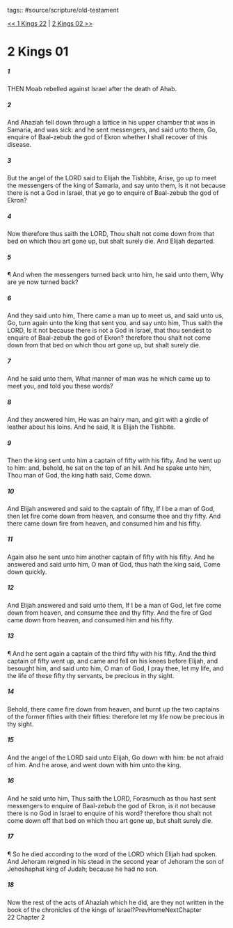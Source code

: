 tags:: #source/scripture/old-testament

[<< 1 Kings 22](old-testament/11_1_Kings/1_Kings_22.md) | [2 Kings 02 >>](old-testament/12_2_Kings/2_Kings_02.md)

# 2 Kings 01

##### 1

THEN Moab rebelled against Israel after the death of Ahab.

##### 2

And Ahaziah fell down through a lattice in his upper chamber that was in Samaria, and was sick: and he sent messengers, and said unto them, Go, enquire of Baal-zebub the god of Ekron whether I shall recover of this disease.

##### 3

But the angel of the LORD said to Elijah the Tishbite, Arise, go up to meet the messengers of the king of Samaria, and say unto them, Is it not because there is not a God in Israel, that ye go to enquire of Baal-zebub the god of Ekron?

##### 4

Now therefore thus saith the LORD, Thou shalt not come down from that bed on which thou art gone up, but shalt surely die. And Elijah departed.

##### 5

¶ And when the messengers turned back unto him, he said unto them, Why are ye now turned back?

##### 6

And they said unto him, There came a man up to meet us, and said unto us, Go, turn again unto the king that sent you, and say unto him, Thus saith the LORD, Is it not because there is not a God in Israel, that thou sendest to enquire of Baal-zebub the god of Ekron? therefore thou shalt not come down from that bed on which thou art gone up, but shalt surely die.

##### 7

And he said unto them, What manner of man was he which came up to meet you, and told you these words?

##### 8

And they answered him, He was an hairy man, and girt with a girdle of leather about his loins. And he said, It is Elijah the Tishbite.

##### 9

Then the king sent unto him a captain of fifty with his fifty. And he went up to him: and, behold, he sat on the top of an hill. And he spake unto him, Thou man of God, the king hath said, Come down.

##### 10

And Elijah answered and said to the captain of fifty, If I be a man of God, then let fire come down from heaven, and consume thee and thy fifty. And there came down fire from heaven, and consumed him and his fifty.

##### 11

Again also he sent unto him another captain of fifty with his fifty. And he answered and said unto him, O man of God, thus hath the king said, Come down quickly.

##### 12

And Elijah answered and said unto them, If I be a man of God, let fire come down from heaven, and consume thee and thy fifty. And the fire of God came down from heaven, and consumed him and his fifty.

##### 13

¶ And he sent again a captain of the third fifty with his fifty. And the third captain of fifty went up, and came and fell on his knees before Elijah, and besought him, and said unto him, O man of God, I pray thee, let my life, and the life of these fifty thy servants, be precious in thy sight.

##### 14

Behold, there came fire down from heaven, and burnt up the two captains of the former fifties with their fifties: therefore let my life now be precious in thy sight.

##### 15

And the angel of the LORD said unto Elijah, Go down with him: be not afraid of him. And he arose, and went down with him unto the king.

##### 16

And he said unto him, Thus saith the LORD, Forasmuch as thou hast sent messengers to enquire of Baal-zebub the god of Ekron, is it not because there is no God in Israel to enquire of his word? therefore thou shalt not come down off that bed on which thou art gone up, but shalt surely die.

##### 17

¶ So he died according to the word of the LORD which Elijah had spoken. And Jehoram reigned in his stead in the second year of Jehoram the son of Jehoshaphat king of Judah; because he had no son.

##### 18

Now the rest of the acts of Ahaziah which he did, are they not written in the book of the chronicles of the kings of Israel?PrevHomeNextChapter 22&nbsp;Chapter 2
